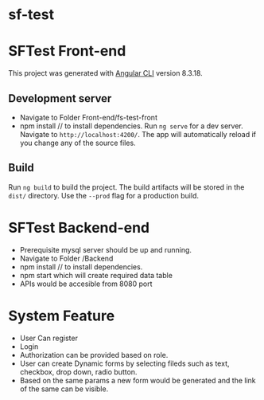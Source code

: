 # sf-test

# SFTest Front-end

This project was generated with [Angular CLI](https://github.com/angular/angular-cli) version 8.3.18.

## Development server

- Navigate to Folder Front-end/fs-test-front
- npm install // to install dependencies.
  Run `ng serve` for a dev server. Navigate to `http://localhost:4200/`. The app will automatically reload if you change any of the source files.

## Build

Run `ng build` to build the project. The build artifacts will be stored in the `dist/` directory. Use the `--prod` flag for a production build.

# SFTest Backend-end

- Prerequisite mysql server should be up and running.
- Navigate to Folder /Backend
- npm install // to install dependencies.
- npm start which will create required data table
- APIs would be accesible from 8080 port

# System Feature

- User Can register
- Login
- Authorization can be provided based on role.
- User can create Dynamic forms by selecting fileds such as text, checkbox, drop down, radio button.
- Based on the same params a new form would be generated and the link of the same can be visible.
